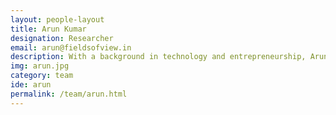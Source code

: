 ```yaml
---
layout: people-layout
title: Arun Kumar
designation: Researcher
email: arun@fieldsofview.in
description: With a background in technology and entrepreneurship, Arun is interested in emergent modes of production of science, technology and culture. His interests are in open source/science/knowledge and queer technology. In his spare time he experiments with interactive media and personal narratives.
img: arun.jpg
category: team
ide: arun
permalink: /team/arun.html
---
```

